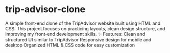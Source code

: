 # trip-advisor-clone
A simple front-end clone of the TripAdvisor website built using HTML and CSS. This project focuses on practicing layouts, clean design structure, and improving my front-end development skills.  ✨ Features:  Clean and structured UI similar to TripAdvisor  Responsive design for mobile and desktop  Organized HTML &amp; CSS code for easy customization
